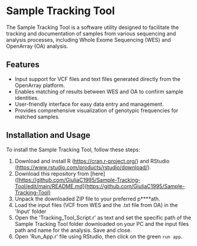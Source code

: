 # Sample Tracking Tool

The Sample Tracking Tool is a software utility designed to facilitate the tracking and documentation of samples from various sequencing and analysis processes, including Whole Exome Sequencing (WES) and OpenArray (OA) analysis.

## Features

- Input support for VCF files and text files generated directly from the OpenArray platform.
- Enables matching of results between WES and OA to confirm sample identities.
- User-friendly interface for easy data entry and management.
- Provides comprehensive visualization of genotypic frequencies for matched samples.

## Installation and Usage

To install the Sample Tracking Tool, follow these steps:

1. Download and install R (https://cran.r-project.org/) and RStudio (https://www.rstudio.com/products/rstudio/download/).
2. Download this repository from [here]([https://github.com/GiuliaC1995/Sample-Tracking-Tool/edit/main/README.md](https://github.com/GiuliaC1995/Sample-Tracking-Tool)
3. Unpack the downloaded ZIP file to your preferred p****ath.
4. Load the input files (VCF from WES and the .txt file from OA) in the 'Input' folder
5. Open the 'Tracking_Tool_Script.r' as text and set the specific path of the Sample Tracking Tool folder downloaded on your PC and the input files path and name for the analysis. Save and close.
6. Open 'Run_App.r' file using RStudio, then click on the green `run app`.
